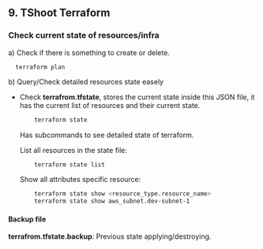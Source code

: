 ## 9. TShoot Terraform  
### Check current state of resources/infra

a) Check if there is something to create or delete.

```
  terraform plan
```

b) Query/Check detailed resources state easely  
- Check **terrafrom.tfstate**, stores the current state inside this JSON file, it has the current list of resources and their current state.  

    ```bash
        terraform state
    ```
    Has subcommands to see detailed state of terraform.  
    
    
    List all resources in the state file:
    ```bash
        terraform state list
    ```
    
    Show all attributes specific resource:
    ```bash    
        terraform state show <resource_type.resource_name>
        terraform state show aws_subnet.dev-subnet-1
    ```

#### Backup file 
**terrafrom.tfstate.backup**: Previous state applying/destroying.

